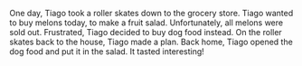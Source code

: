 One day, Tiago took a roller skates down to the grocery store. Tiago wanted to buy melons today, to make a fruit salad. Unfortunately, all melons were sold out. Frustrated, Tiago decided to buy dog food instead. On the roller skates back to the house, Tiago made a plan. Back home, Tiago opened the dog food and put it in the salad. It tasted interesting!

